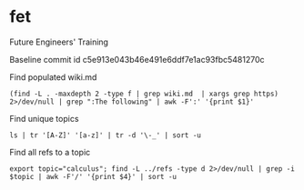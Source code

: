 # fet
Future Engineers' Training

Baseline commit id c5e913e043b46e491e6ddf7e1ac93fbc5481270c

Find populated wiki.md
```
(find -L . -maxdepth 2 -type f | grep wiki.md  | xargs grep https) 2>/dev/null | grep ":The following" | awk -F':' '{print $1}'
```

Find unique topics
```
ls | tr '[A-Z]' '[a-z]' | tr -d '\-_' | sort -u
```

Find all refs to a topic
```
export topic="calculus"; find -L ../refs -type d 2>/dev/null | grep -i $topic | awk -F'/' '{print $4}' | sort -u
```
